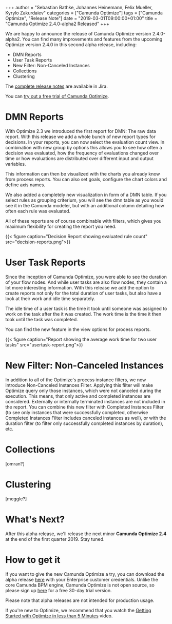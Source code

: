 +++
author = "Sebastian Bathke, Johannes Heinemann, Felix Mueller, Kyrylo Zakurdaiev"
categories = ["Camunda Optimize"]
tags = ["Camunda Optimize", "Release Note"]
date = "2019-03-01T09:00:00+01:00"
title = "Camunda Optimize 2.4.0-alpha2 Released"
+++

We are happy to announce the release of Camunda Optimize version 2.4.0-alpha2.
You can find many improvements and features from the upcoming Optimize version 2.4.0 in this second alpha release, including:

* DMN Reports
* User Task Reports
* New Filter: Non-Canceled Instances
* Collections
* Clustering


The [complete release notes](https://app.camunda.com/jira/secure/ReleaseNote.jspa) are available in Jira.
<!--more-->
You can [try out a free trial of Camunda Optimize](#how-to-get-it).

# DMN Reports
With Optimize 2.3 we introduced the first report for DMN: The raw data report. With this release we add a whole bunch of new report types for decisions. In your reports, you can now select the evaluation count view. In combination with new group by options this allows you to see how often a decision was evaluated, how the frequency of evaluations changed over time or how evaluations are distributed over different input and output variables.

This information can then be visualized with the charts you already know from process reports. You can also set goals, configure the chart colors and define axis names.

We also added a completely new visualization in form of a DMN table. If you select rules as grouping criterium, you will see the dmn table as you would see it in the Camunda modeler, but with an additional column detailing how often each rule was evaluated.

All of these reports are of course combinable with filters, which gives you maximum flexibility for creating the report you need.

{{< figure caption="Decision Report showing evaluated rule count" src="decision-reports.png">}}

# User Task Reports
Since the inception of Camunda Optimize, you were able to see the duration of your flow nodes. And while user tasks are also flow nodes, they contain a lot more interesting information. With this release we add the option to create reports not only for the total duration of user tasks, but also have a look at their work and idle time separately.

The idle time of a user task is the time it took until someone was assigned to work on the task after the it was created. The work time is the time it then took until the task was completed.

You can find the new feature in the view options for process reports.

{{< figure caption="Report showing the average work time for two user tasks" src="usertask-report.png">}}

# New Filter: Non-Canceled Instances
In addition to all of the Optimize's process instance filters, we now introduce Non-Canceled Instances Filter. Applying this filter will make Optimize query only those instances, which were not canceled during the execution. This means, that only active and completed instances are considered. Externally or internally terminated instances are not included in the report. You can combine this new filter with Completed Instances Filter (to see only instances that were successfully completed, otherwise Completed Instances Filter includes canceled instances as well), or with the duration filter (to filter only successfully completed instances by duration), etc.

# Collections
[omran?]

# Clustering
[meggle?]


# What's Next?

After this alpha release, we'll release the next minor **Camunda Optimize 2.4** at the end of the first quarter 2019. Stay tuned.

# How to get it

If you want to give the new Camunda Optimize a try, you can download the alpha release [here](https://docs.camunda.org/enterprise/download/#camunda-optimize) with your Enterprise customer credentials. Unlike the core Camunda BPM engine, Camunda Optimize is not open source, so please sign up [here](https://camunda.com/download/enterprise/) for a free 30-day trial version.

Please note that alpha releases are not intended for production usage.

If you're new to Optimize, we recommend that you watch the [Getting Started with Optimize in less than 5 Minutes](https://camunda.com/learn/videos/getting-started-optimize/) video.
